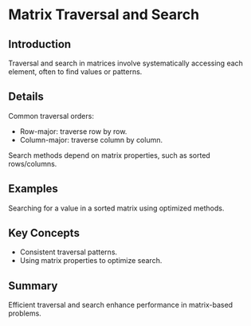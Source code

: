 # Matrix Traversal and Search

## Introduction
Traversal and search in matrices involve systematically accessing each element, often to find values or patterns.

## Details
Common traversal orders:

- Row-major: traverse row by row.  
- Column-major: traverse column by column.

Search methods depend on matrix properties, such as sorted rows/columns.

## Examples
Searching for a value in a sorted matrix using optimized methods.

## Key Concepts
- Consistent traversal patterns.  
- Using matrix properties to optimize search.

## Summary
Efficient traversal and search enhance performance in matrix-based problems.
